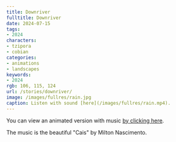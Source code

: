 ```yaml
---
title: Downriver
fulltitle: Downriver
date: 2024-07-15
tags:
- 2024
characters:
- tzipora
- cobian
categories:
- animations
- landscapes
keywords:
- 2024
rgb: 106, 115, 124
url: /stories/downriver/
image: /images/fullres/rain.jpg
caption: Listen with sound [here](/images/fullres/rain.mp4).
---
```

You can view an animated version with music [by clicking here](/images/fullres/rain.mp4).

The music is the beautiful "Cais" by Milton Nascimento.

